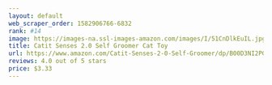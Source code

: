 ```yaml
---
layout: default 
﻿web_scraper_order: 1582906766-6832
rank: #14
image: https://images-na.ssl-images-amazon.com/images/I/51CnDlkEuIL.jpg
title: Catit Senses 2.0 Self Groomer Cat Toy
url: https://www.amazon.com/Catit-Senses-2-0-Self-Groomer/dp/B00D3NI2PG/ref=zg_mw_pet-supplies_14?_encoding=UTF8&psc=1&refRID=1681C9HM719PR5VMS4KX
reviews: 4.0 out of 5 stars
price: $3.33 
---
```

